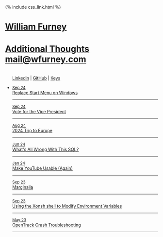 {% include css_link.html %}

<head>
    <title>wfurney.com</title>
    <h1>
        <a class = "no_border" href="/index.html">William Furney</a>
    </h1>
    <h1 class="hindex_right">
        <a class="no_border" href="/articles/"> Additional Thoughts</a>
        <a class="no_border" href="mailto:mail@wfurney.com">mail@wfurney.com</a>
    </h1>
</head>

<ul class="ulnone">
    <p style="padding-left: 0"><br>
        <a class = "no_border" href="https://www.linkedin.com/in/william-furney-39a418154/">Linkedin</a>
        | <a class = "no_border" href="https://github.com/wfurney13/">GitHub</a>
        | <a class = "no_border" href="../keys.html">Keys</a>
        <li class="large">
            <u style="font-size: small;">Sep 24</u><br> 
            <a class = "no_border" href="replacestart.html">Replace Start Menu on Windows</a><br>
            <hr class="linebreak">
            <u style="font-size: small;">Sep 24</u><br>
                        <a class = "no_border" href="whynottrump.html">Vote for the Vice President</a><br>
            <hr class="linebreak">
            <u style="font-size: small;">Aug 24</u><br>
            <a class = "no_border" href="24tte.html">2024 Trip to Europe</a><br>
            <hr class="linebreak">
            <u style="font-size: small;">Jun 24</u><br>
            <a class = "no_border" href="wwwtsql.html">What's All Wrong With This SQL?</a><br>
            <hr class="linebreak">
            <u style="font-size: small;">Jan 24</u><br>
            <a class = "no_border" href="useyt.html">Make YouTube Usable (Again)</a><br>
            <hr class="linebreak">
            <u style="font-size: small;">Sep 23</u> <br>
            <a class = "no_border" href="marg.html">Marginalia</a><br>
            <hr class="linebreak">
            <u style="font-size: small;">Sep 23</u><br>
            <a class = "no_border" href="xpev.html">Using the Xonsh shell to Modify Environment Variables</a><br>
            <hr class="linebreak">
            <u style="font-size: small;">May 23</u><br>
            <a class = "no_border" href="otcd.html">OpenTrack Crash Troubleshooting</a><br>
            <hr class="linebreak">
        </li>
</ul>